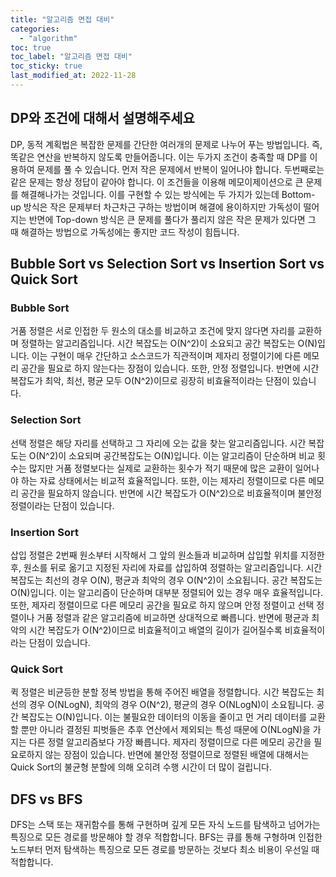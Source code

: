 ```yaml
---
title: "알고리즘 면접 대비"
categories:
  - "algorithm"
toc: true
toc_label: "알고리즘 면접 대비"
toc_sticky: true
last_modified_at: 2022-11-28
---
```


## DP와 조건에 대해서 설명해주세요

DP, 동적 계획법은 복잡한 문제를 간단한 여러개의 문제로 나누어 푸는 방법입니다. 즉, 똑같은 연산을 반복하지 않도록 만들어줍니다. 이는 두가지 조건이 충족할 때 DP를 이용하여 문제를 풀 수 있습니다. 먼저 작은 문제에서 반복이 일어나야 합니다. 두번째로는 같은 문제는 항상 정답이 같아야 합니다. 이 조건들을 이용해 메모이제이션으로 큰 문제를 해결해나가는 것입니다. 이를 구현할 수 있는 방식에는 두 가지가 있는데 Bottom-up 방식은 작은 문제부터 차근차근 구하는 방법이며 해결에 용이하지만 가독성이 떨어지는 반면에 Top-down 방식은 큰 문제를 풀다가 풀리지 않은 작은 문제가 있다면 그 때 해결하는 방법으로 가독성에는 좋지만 코드 작성이 힘듭니다.

## Bubble Sort vs Selection Sort vs Insertion Sort vs Quick Sort

### Bubble Sort

거품 정렬은 서로 인접한 두 원소의 대소를 비교하고 조건에 맞지 않다면 자리를 교환하며 정렬하는 알고리즘입니다. 시간 복잡도는 O(N^2)이 소요되고 공간 복잡도는 O(N)입니다. 이는 구현이 매우 간단하고 소스코드가 직관적이며 제자리 정렬이기에 다른 메모리 공간을 필요로 하지 않는다는 장점이 있습니다. 또한, 안정 정렬입니다. 반면에 시간 복잡도가 최악, 최선, 평균 모두 O(N^2)이므로 굉장히 비효율적이라는 단점이 있습니다.

### Selection Sort

선택 정렬은 해당 자리를 선택하고 그 자리에 오는 값을 찾는 알고리즘입니다. 시간 복잡도는 O(N^2)이 소요되며 공간복잡도는 O(N)입니다. 이는 알고리즘이 단순하며 비교 횟수는 많지만 거품 정렬보다는 실제로 교환하는 횟수가 적기 때문에 많은 교환이 일어나야 하는 자료 상태에서는 비교적 효율적입니다. 또한, 이는 제자리 정렬이므로 다른 메모리 공간을 필요하지 않습니다. 반면에 시간 복잡도가 O(N^2)으로 비효율적이며 불안정 정렬이라는 단점이 있습니다.

### Insertion Sort

삽입 정렬은 2번째 원소부터 시작해서 그 앞의 원소들과 비교하며 삽입할 위치를 지정한 후, 원소를 뒤로 옮기고 지정된 자리에 자료를 삽입하여 정렬하는 알고리즘입니다. 시간 복잡도는 최선의 경우 O(N), 평균과 최악의 경우 O(N^2)이 소요됩니다. 공간 복잡도는 O(N)입니다. 이는 알고리즘이 단순하며 대부분 정렬되어 있는 경우 매우 효율적입니다. 또한, 제자리 정렬이므로 다른 메모리 공간을 필요로 하지 않으며 안정 정렬이고 선택 정렬이나 거품 정렬과 같은 알고리즘에 비교하면 상대적으로 빠릅니다. 반면에 평균과 최악의 시간 복잡도가 O(N^2)이므로 비효율적이고 배열의 길이가 길어질수록 비효율적이라는 단점이 있습니다.

### Quick Sort

퀵 정렬은 비균등한 분할 정복 방법을 통해 주어진 배열을 정렬합니다. 시간 복잡도는 최선의 경우 O(NLogN), 최악의 경우 O(N^2), 평균의 경우 O(NLogN)이 소요됩니다. 공간 복잡도는 O(N)입니다. 이는 불필요한 데이터의 이동을 줄이고 먼 거리 데이터를 교환할 뿐만 아니라 결정된 피벗들은 추후 연산에서 제외되는 특성 때문에 O(NLogN)을 가지는 다른 정렬 알고리즘보다 가장 빠릅니다. 제자리 정렬이므로 다른 메모리 공간을 필요로하지 않는 장점이 있습니다. 반면에 불안정 정렬이므로 정렬된 배열에 대해서는 Quick Sort의 불균형 분할에 의해 오히려 수행 시간이 더 많이 걸립니다.

## DFS vs BFS

DFS는 스택 또는 재귀함수를 통해 구현하며 깊게 모든 자식 노드를 탐색하고 넘어가는 특징으로 모든 경로를 방문해야 할 경우 적합합니다. BFS는 큐를 통해 구형하며 인접한 노드부터 먼저 탐색하는 특징으로 모든 경로를 방문하는 것보다 최소 비용이 우선일 때 적합합니다.
